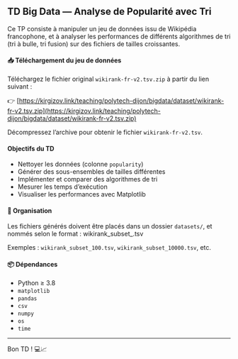 ## TD Big Data — Analyse de Popularité avec Tri

Ce TP consiste à manipuler un jeu de données issu de Wikipédia francophone, et à analyser les performances de différents algorithmes de tri (tri à bulle, tri fusion) sur des fichiers de tailles croissantes.

#### 📥 Téléchargement du jeu de données

Téléchargez le fichier original `wikirank-fr-v2.tsv.zip` à partir du lien suivant :

👉 [https://kirgizov.link/teaching/polytech-dijon/bigdata/dataset/wikirank-fr-v2.tsv.zip](https://kirgizov.link/teaching/polytech-dijon/bigdata/dataset/wikirank-fr-v2.tsv.zip)

Décompressez l’archive pour obtenir le fichier `wikirank-fr-v2.tsv`.

#### Objectifs du TD

- Nettoyer les données (colonne `popularity`)
- Générer des sous-ensembles de tailles différentes
- Implémenter et comparer des algorithmes de tri
- Mesurer les temps d’exécution
- Visualiser les performances avec Matplotlib

#### 📁 Organisation

Les fichiers générés doivent être placés dans un dossier `datasets/`, et nommés selon le format :
wikirank_subset_<taille>.tsv


Exemples : `wikirank_subset_100.tsv`, `wikirank_subset_10000.tsv`, etc.

#### 📦 Dépendances

- Python ≥ 3.8
- `matplotlib`
- `pandas`
- `csv`
- `numpy`
- `os`
- `time`

---

Bon TD ! 💻📈


